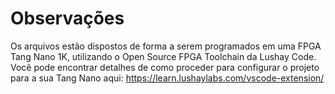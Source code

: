 # Observações
Os arquivos estão dispostos de forma a serem programados em uma FPGA Tang Nano 1K, utilizando o Open Source FPGA Toolchain da Lushay Code.
Você pode encontrar detalhes de como proceder para configurar o projeto para a sua Tang Nano aqui: https://learn.lushaylabs.com/vscode-extension/
